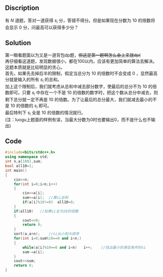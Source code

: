## Discription  
有 $N$ 道题，答对一道获得 $s_i$ 分，答错不得分。但是如果现在分数为 $10$ 的倍数将会显示 $0$ 分，问最高可以获得多少分？
  
  
## Solution  
第一眼看题面以为又是一道背包dp题，~~但这是第一题啊怎么会上来就dp(~~  
再仔细看这道题，发现数据很小，都在100以内，应该有更加简单的算法去解决。这题本质就是比较明显的贪心。  
首先，如果先去掉后半的限制，假定当总分为 $10$ 的倍数时不会变成 $0$ ，显然最高分就是输入的所有 $s_i$ 的总和。  
加上这个限制后，我们就考虑从总和中减去部分数字，使最后的总分不为 $10$ 的倍数即可。只要 $s_i$ 中存在一个不是 $10$ 的倍数的数字时，把这个数从总分中减去，则剩下总分就一定不再是 $10$ 的倍数。为了让最后的总分最大，我们就减去最小的不是 $10$ 的倍数的 $s_i$ 即可。  
最后特判下 $s_i$ 全是 $10$ 的倍数的情况就行。  
(注：luogu上题面的样例有误，当最大分数为0时也要输出0，而不是什么也不输出)

  
## Code
```cpp
#include<bits/stdc++.h>
using namespace std;
int n,a[100],sum;
bool all10=1;
int main()
{
	cin>>n;
	for(int i=0;i<n;i++)	
	{
		cin>>a[i];
		sum+=a[i];	//算si总和
		if(a[i]%10!=0)	all10=0;
	}
	if(all10)	//如果si全为10的倍数
	{
		cout<<0;
		return 0;
	}
	sort(a,a+n);	//si从小到大排序
	for(int i=0;sum%10==0 and i<n;)
	{
		while(a[i]%10==0 and i<n)	i++;	//找出最小的满足条件的si
		sum-=a[i];
	}
	cout<<sum;
	return 0;
}
```
